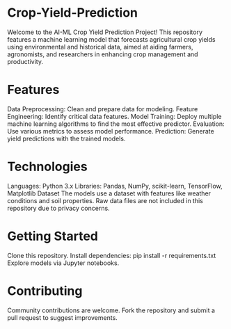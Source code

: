 # Crop-Yield-Prediction
Welcome to the AI-ML Crop Yield Prediction Project! This repository features a machine learning model that forecasts agricultural crop yields using environmental and historical data, aimed at aiding farmers, agronomists, and researchers in enhancing crop management and productivity.

# Features
Data Preprocessing: Clean and prepare data for modeling.
Feature Engineering: Identify critical data features.
Model Training: Deploy multiple machine learning algorithms to find the most effective predictor.
Evaluation: Use various metrics to assess model performance.
Prediction: Generate yield predictions with the trained models.

# Technologies
Languages: Python 3.x
Libraries: Pandas, NumPy, scikit-learn, TensorFlow, Matplotlib
Dataset
The models use a dataset with features like weather conditions and soil properties. Raw data files are not included in this repository due to privacy concerns.

# Getting Started
Clone this repository.
Install dependencies: pip install -r requirements.txt
Explore models via Jupyter notebooks.

# Contributing
Community contributions are welcome. Fork the repository and submit a pull request to suggest improvements.

